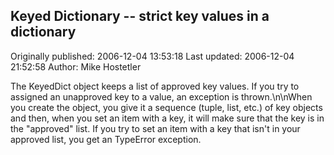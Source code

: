 ## Keyed Dictionary -- strict key values in a dictionary

Originally published: 2006-12-04 13:53:18
Last updated: 2006-12-04 21:52:58
Author: Mike Hostetler

The KeyedDict object keeps a list of approved key values.  If you try to assigned an unapproved key to a value, an exception is thrown.\n\nWhen you create the object, you give it a sequence (tuple, list, etc.) of key objects and then, when you set an item with a key, it will make sure that the key is in the "approved" list.  If you try to set an item with a key that isn't in your approved list, you get an TypeError exception.
